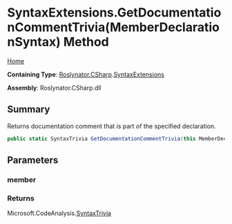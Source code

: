 # SyntaxExtensions\.GetDocumentationCommentTrivia\(MemberDeclarationSyntax\) Method

[Home](../../../../README.md)

**Containing Type**: [Roslynator.CSharp](../../README.md)\.[SyntaxExtensions](../README.md)

**Assembly**: Roslynator\.CSharp\.dll

## Summary

Returns documentation comment that is part of the specified declaration\.

```csharp
public static SyntaxTrivia GetDocumentationCommentTrivia(this MemberDeclarationSyntax member)
```

## Parameters

### member





### Returns

Microsoft\.CodeAnalysis\.[SyntaxTrivia](https://docs.microsoft.com/en-us/dotnet/api/microsoft.codeanalysis.syntaxtrivia)

